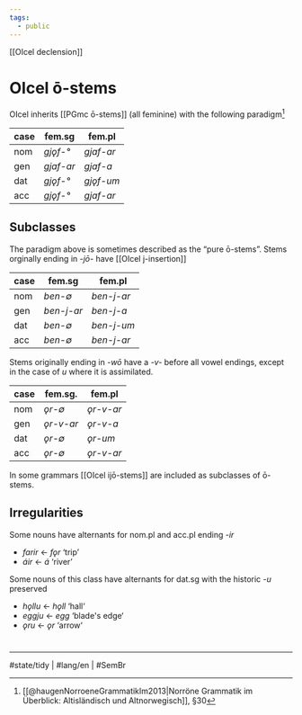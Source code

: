 ```yaml
---
tags:
  - public
---
```

[[OIcel declension]]
# OIcel ō-stems

OIcel inherits [[PGmc ō-stems]] (all feminine) with the following paradigm[^norröne]

| case | fem.sg                        | fem.pl                        |
| ---- | ----------------------------- | ----------------------------- |
| nom  | <em class="ling">gjǫf-°</em>  | <em class="ling">gjaf-ar</em> |
| gen  | <em class="ling">gjaf-ar</em> | <em class="ling">gjaf-a</em>  |
| dat  | <em class="ling">gjǫf-°</em>  | <em class="ling">gjǫf-um</em> |
| acc  | <em class="ling">gjǫf-°</em>  | <em class="ling">gjaf-ar</em> |

## Subclasses

The paradigm above is sometimes described as the “pure ō-stems”.
Stems orginally ending in <em class="recon">-jō-</em> have [[OIcel j-insertion]]

| case | fem.sg                         | fem.pl                         |
| ---- | ------------------------------ | ------------------------------ |
| nom  | <em class="ling">ben-∅</em>    | <em class="ling">ben-j-ar</em> |
| gen  | <em class="ling">ben-j-ar</em> | <em class="ling">ben-j-a</em>  |
| dat  | <em class="ling">ben-∅</em>    | <em class="ling">ben-j-um</em> |
| acc  | <em class="ling">ben-∅</em>    | <em class="ling">ben-j-ar</em> |

[^norröne]: [[@haugenNorroeneGrammatikIm2013|Norröne Grammatik im Überblick: Altisländisch und Altnorwegisch]], §30

Stems originally ending in <em class="recon">-wō</em> have a <em class="ling">-v-</em> before all vowel endings, except in the case of <em class="ling">u</em> where it is assimilated.

| case | fem.sg.                       | fem.pl                        |
| ---- | ----------------------------- | ----------------------------- |
| nom  | <em class="ling">ǫr-∅</em>    | <em class="ling">ǫr-v-ar</em> |
| gen  | <em class="ling">ǫr-v-ar</em> | <em class="ling">ǫr-v-a</em>  |
| dat  | <em class="ling">ǫr-∅</em>    | <em class="ling">ǫr-um</em>   |
| acc  | <em class="ling">ǫr-∅</em>    | <em class="ling">ǫr-v-ar</em> |

In some grammars [[OIcel ijō-stems]] are included as subclasses of ō-stems.

## Irregularities

Some nouns have alternants for nom.pl and acc.pl ending <em class="ling">-ir</em>

- <em class="ling">farir</em> ← <em class="ling">fǫr</em> ‘trip’
- <em class="ling">áir</em> ← <em class="ling">á</em> ‘river’

Some nouns of this class have alternants for dat.sg with the historic <em class="ling">-u</em> preserved

- <em class="ling">hǫllu</em> ← <em class="ling">hǫll</em> ‘hall‘
- <em class="ling">eggju</em> ← <em class="ling">egg</em> ‘blade's edge‘
- <em class="ling">ǫru</em> ← <em class="ling">ǫr</em> ‘arrow‘

#
---
#state/tidy | #lang/en | #SemBr
